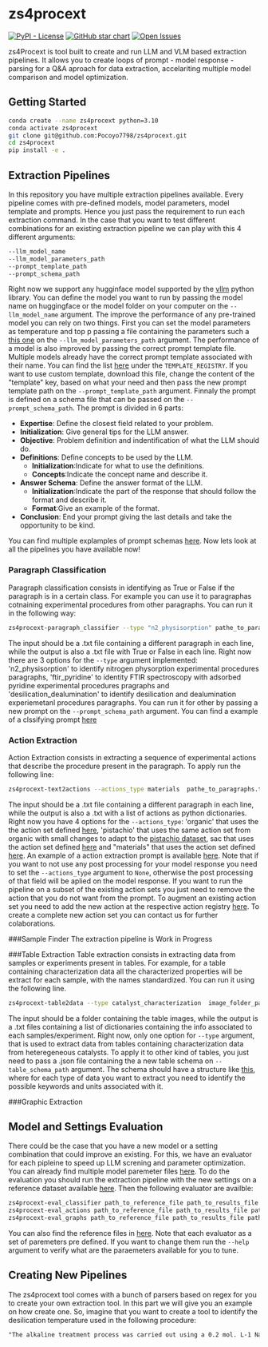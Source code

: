 # **zs4procext**
[![PyPI - License](https://img.shields.io/pypi/l/langchain-core?style=flat-square)](https://opensource.org/licenses/MIT)
[![GitHub star chart](https://img.shields.io/github/stars/Pocoyo7798/zs4procext?style=flat-square)](https://star-history.com/#Pocoyo7798/zs4procext)
[![Open Issues](https://img.shields.io/github/issues-raw/Pocoyo7798/zs4procext?style=flat-square)](https://github.com/Pocoyo7798/zs4procext/issues)

zs4Procext is tool built to create and run LLM and VLM based extraction pipelines. It allows you to create loops of prompt - model response - parsing for a Q&A aproach for data extraction, accelariting multiple model comparison and model optimization.
## **Getting Started**

```bash
conda create --name zs4procext python=3.10
conda activate zs4procext
git clone git@github.com:Pocoyo7798/zs4procext.git
cd zs4procext
pip install -e .
```
## **Extraction Pipelines**

In this repository you have multiple extraction pipelines available. Every pipeline comes with pre-defined models, model parameters, model template and prompts. Hence you just pass the requirement to run each extraction command. In the case that you want to test different combinations for an existing extraction pipeline we can play with this 4 different arguments:
```bash
--llm_model_name
--llm_model_parameters_path
--prompt_template_path
--prompt_schema_path
```
Right now we support any hugginface model supported by the [vllm](https://docs.vllm.ai/en/v0.7.0/models/supported_models.html) python library. You can define the model you want to run by passing the model name on huggingface or the model folder on your computer on the ```--llm_model_name``` argument. The improve the performance of any pre-trained model you can rely on two things. First you can set the model parameters as temperature and top p passing a file containing the parameters such a [this one](src/zs4procext/resources/vllm_default_params.json) on the ```--llm_model_parameters_path``` argument. The performance of a model is also improved by passing the correct prompt template file. Multiple models already have the correct prompt template associated with their name. You can find the list [here](src/zs4procext/prompt.py) under the ```TEMPLATE_REGISTRY```. If you want to use custom template, download this file, change the content of the "template" key, based on what your need and then pass the new prompt template path on the ```--prompt_template_path``` argument.  Finnaly the prompt is defined on a schema file that can be passed on the ```--prompt_schema_path```. The prompt is divided in 6 parts:

* **Expertise**: Define the closest field related to your problem.
* **Initialization**: Give general tips for the LLM answer.
* **Objective**: Problem definition and indentification of what the LLM should do.
* **Definitions**: Define concepts to be used by the LLM.
  * **Initialization**:Indicate for what to use the definitions.
  * **Concepts**:Indicate the concept name and describe it.
* **Answer Schema**: Define the answer format of the LLM.
  * **Initialization**:Indicate the part of the response that should follow the format and describe it.
  * **Format**:Give an example of the format.
* **Conclusion**: End your prompt giving the last details and take the opportunity to be kind.

You can find multiple explamples of prompt schemas [here](src/zs4procext/resources). Now lets look at all the pipelines you have available now!
### Paragraph Classification
Paragraph classification consists in identifying as True or False if the paragraph is in a certain class. For example you can use it to paragraphas cotnaining experimental procedures from other paragraphs. You can run it in the following way:
```bash
zs4procext-paragraph_classifier --type "n2_physisorption" pathe_to_paragraphs.txt path_to_results.txt
```
The input should be a .txt file containing a different paragraph in each line, while the output is also a .txt file with True or False in each line. Right now there are 3 options for the ```--type``` argument implemented: 'n2_physisorption' to identify nitrogen physorption experimental procedures paragraphs, 'ftir_pyridine' to identity FTIR spectroscopy with adsorbed pyridine experimental procedures pragraphs and 'desilication_dealumination' to identify desilication and dealumination experiemetanl procedures paragraphs. You can run it for other by passing a new prompt on the ```--prompt_schema_path``` argument. You can find a example of a clssifying prompt [here](src/zs4procext/resources/classify_n2_physisorption_schema.json)
### Action Extraction
Action Extraction consists in extracting a sequence of experimental actions that describe the procedure present in the paragraph. To apply run the following line:
```bash
zs4procext-text2actions --actions_type materials  pathe_to_paragraphs.txt path_to_results.txt
```
The input should be a .txt file containing a different paragraph in each line, while the output is also a .txt with a list of actions as python dictionaries. Right now you have 4 options for the ```--actions_type```: 'organic' that uses the the action set defined [here](https://www.nature.com/articles/s41467-020-17266-6), 'pistachio' that uses the same action set from organic with small changes to adapt to the [pistachio dataset](https://www.nextmovesoftware.com/pistachio.html), sac that uses the action set defined [here](https://www.nature.com/articles/s41467-023-43836-5) and "materials" that uses the action set defined [here](https://research.ibm.com/publications/catalysts-synthesis-procedures-extraction-from-synthesis-paragraphs-using-large-language-models). An example of a action extraction prompt is available [here](src/zs4procext/resources/material_synthesis_actions_schema.json). Note that if you want to not use any post processing for your model response you need to set the ```--actions_type``` argument to ```None```, otherwise the post processing of that field will be aplied on the model response. If you want to run the pipeline on a subset of the existing action sets you just need to remove the action that you do not want from the prompt. To augment an existing action set you need to add the new action at the respective action registry [here](src/zs4procext/actions.py). To create a complete new action set you can contact us for further colaborations.

###Sample Finder
The extraction pipeline is Work in Progress

###Table Extraction
Table extraction consists in extracting data from samples or experiments present in tables. For example, for a table containing characterization data all the characterized properties will be extract for each sample, with the names standardized. You can run it using the following line.
```bash
zs4procext-table2data --type catalyst_characterization  image_folder_path path_to_results.txt
```
The input should be a folder containing the table images, while the output is a .txt files containing a list of dictionaries containing the info associated to each samples/experiment. Right now, only one option for ```--type``` argument, that is used to extract data from tables containing characterization data from heteregeneous catalysts. To apply it to other kind of tables, you just need to pass a .json file containing the a new table schema on ```--table_schema_path``` argument. The schema should have a structure like [this](src/zs4procext/randomization.py), where for each type of data you want to extract you need to identify the possible keywords and units associated with it.

###Graphic Extraction

## **Model and Settings Evaluation**

There could be the case that you have a new model or a setting combination that could improve an existing. For this, we have an evaluator for each pipleine to speed up LLM screning and parameter optimization. You can already find multiple model paremeter files [here](src/zs4procext/resources/model_parameters). To do the evaluation you should run the extraction pipeline with the new settings on a reference dataset available [here](src/zs4procext/resources/datasets). Then the following evaluator are availble:
```bash
zs4procext-eval_classifier path_to_reference_file path_to_results_file path_to_evaluation_file.xlxs
zs4procext-eval_actions path_to_reference_file path_to_results_file path_to_evaluation_file.xlxs
zs4procext-eval_graphs path_to_reference_file path_to_results_file path_to_evaluation_file.xlxs
```
You can also find the reference files in [here](src/zs4procext/resources/datasets). Note that each evaluator as a set of paremeters pre defined. If you want to change them run the ```--help``` argument to verify what are the paraemeters available for you to tune.

## **Creating New Pipelines**

The zs4procext tool comes with a bunch of parsers based on regex for you to create your own extraction tool. In this part we will give you an example on how create one. So, imagine that you want to create a tool to identify the desilication temperature used in the following procedure:

```diff
"The alkaline treatment process was carried out using a 0.2 mol. L-1 NaOH solution on a parent zeolite calined at 673.15 K. In all experiments, 1 g of ZSM-5 zeolite, 100 mL of solution and heating at 338 K under reflux system were used. The duration of the process was limited to 30 and 10 min for conventional electric and microwave (500 W) heating’s, respectively."
```

